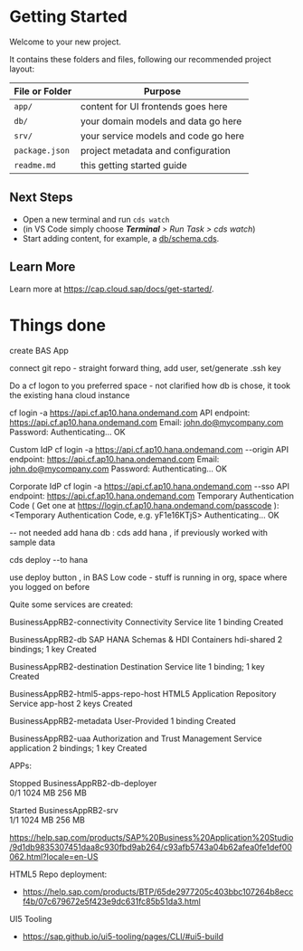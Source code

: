 # Getting Started

Welcome to your new project.

It contains these folders and files, following our recommended project layout:

File or Folder | Purpose
---------|----------
`app/` | content for UI frontends goes here
`db/` | your domain models and data go here
`srv/` | your service models and code go here
`package.json` | project metadata and configuration
`readme.md` | this getting started guide


## Next Steps

- Open a new terminal and run `cds watch` 
- (in VS Code simply choose _**Terminal** > Run Task > cds watch_)
- Start adding content, for example, a [db/schema.cds](db/schema.cds).


## Learn More

Learn more at https://cap.cloud.sap/docs/get-started/.

# Things done

create  BAS App

connect git repo - straight forward thing, add user, set/generate .ssh key


Do a cf logon to you preferred space - not clarified how db is chose, it took the existing hana cloud instance

cf login -a https://api.cf.ap10.hana.ondemand.com
API endpoint: https://api.cf.ap10.hana.ondemand.com
Email: john.do@mycompany.com
Password:
Authenticating...
OK

Custom IdP
cf login -a https://api.cf.ap10.hana.ondemand.com --origin <IdP Name>
API endpoint: https://api.cf.ap10.hana.ondemand.com
Email: john.do@mycompany.com
Password:
Authenticating...
OK

Corporate IdP
cf login -a https://api.cf.ap10.hana.ondemand.com --sso
API endpoint: https://api.cf.ap10.hana.ondemand.com
Temporary Authentication Code ( Get one at
https://login.cf.ap10.hana.ondemand.com/passcode ): <Temporary Authentication Code, e.g. yF1e16KTjS>
Authenticating...
OK

 -- not needed add hana db :  cds add hana  , if previously worked with sample data 

 cds deploy --to hana

 use deploy button , in BAS Low code - stuff is running in org, space where you logged on before


Quite some services are created:
 
BusinessAppRB2-connectivity
Connectivity Service
lite
1 binding
Created

BusinessAppRB2-db
SAP HANA Schemas & HDI Containers
hdi-shared
2 bindings; 1 key
Created

BusinessAppRB2-destination
Destination Service
lite
1 binding; 1 key
Created

BusinessAppRB2-html5-apps-repo-host
HTML5 Application Repository Service
app-host
2 keys
Created

BusinessAppRB2-metadata
User-Provided
1 binding
Created


BusinessAppRB2-uaa
Authorization and Trust Management Service
application
2 bindings; 1 key
Created


APPs:

Stopped	BusinessAppRB2-db-deployer	
0/1
1024 MB	256 MB	


Started	BusinessAppRB2-srv	
1/1
1024 MB	256 MB


https://help.sap.com/products/SAP%20Business%20Application%20Studio/9d1db9835307451daa8c930fbd9ab264/c93afb5743a04b62afea0fe1def00062.html?locale=en-US



HTML5 Repo deployment:
- https://help.sap.com/products/BTP/65de2977205c403bbc107264b8eccf4b/07c679672e5f423e9dc631fc85b51da3.html

UI5 Tooling
- https://sap.github.io/ui5-tooling/pages/CLI/#ui5-build